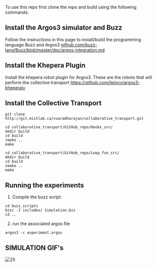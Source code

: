To use this repo first clone the repo and build using the following commands: 

## Install the Argos3 simulator and Buzz
Follow the instructions in this page to install/build the programming language Buzz and Argos3 [github.com/buzz-lang/Buzz/blob/master/doc/argos-integration.md](https://github.com/buzz-lang/Buzz/blob/master/doc/argos-integration.md)

## Install the Khepera Plugin 
Install the khepera robot plugin for Argos3. These are the robots that will perform the collective transport
https://github.com/ilpincy/argos3-kheperaiv

## Install the Collective Transport

```
git clone http://git.mistlab.ca/vvaradharajan/collaborative_transport.git

cd collaborative_transport/GitHub_repo/Hooks_src/
mkdir build
cd build
cmake ..
make 

cd collaborative_transport/GitHub_repo/Loop_fun_src/
mkdir build
cd build
cmake ..
make 
```
## Running the experiments


1. Compile the buzz script:

```
cd buzz_scripts
bzzc -I includes/ Simulation.bzz
cd ..
```
2. run the associated argos file 
```
argos3 -c experiment.argos
```

## SIMULATION GIF's
![25](./collaborative_transport/videos/25.gif)

